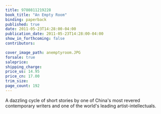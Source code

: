```yaml
---
title: 9780811219228
book_title: "An Empty Room"
binding: paperback
published: true
date: 2011-05-23T14:28:00-04:00
publication_date: 2011-05-23T14:28:00-04:00
show_in_forthcoming: false
contributors:

cover_image_path: anemptyroom.JPG
forsale: true
saleprice:
shipping_charge:
price_us: 14.95
price_cn: 17.00
trim_size:
page_count: 192
---
```

A dazzling cycle of short stories by one of China's most revered contemporary writers and one of the world's leading artist-intellectuals.

